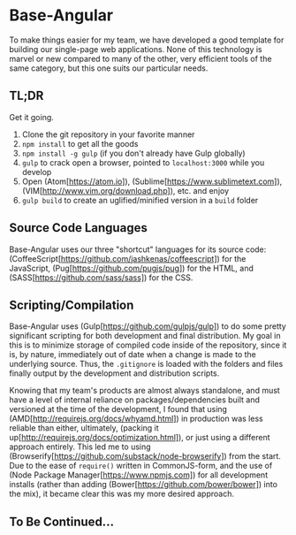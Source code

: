 # Base-Angular

To make things easier for my team, we have developed a good template for building
our single-page web applications. None of this technology is marvel or new
compared to many of the other, very efficient tools of the same category, but
this one suits our particular needs.

## TL;DR

Get it going.
1. Clone the git repository in your favorite manner
2. `npm install` to get all the goods
3. `npm install -g gulp` (if you don't already have Gulp globally)
4. `gulp` to crack open a browser, pointed to `localhost:3000` while you develop
5. Open (Atom[https://atom.io]), (Sublime[https://www.sublimetext.com]), (VIM[http://www.vim.org/download.php]), etc. and enjoy
6. `gulp build` to create an uglified/minified version in a `build` folder

## Source Code Languages
Base-Angular uses our three "shortcut" languages for its source code:
(CoffeeScript[https://github.com/jashkenas/coffeescript]) for the JavaScript,
(Pug[https://github.com/pugjs/pug]) for the HTML, and
(SASS[https://github.com/sass/sass]) for the CSS.

## Scripting/Compilation

Base-Angular uses (Gulp[https://github.com/gulpjs/gulp]) to do some pretty
significant scripting for both development and final distribution. My goal in
this is to minimize storage of compiled code inside of the repository, since it
is, by nature, immediately out of date when a change is made to the underlying
source. Thus, the `.gitignore` is loaded with the folders and files finally
output by the development and distribution scripts.

Knowing that my team's products are almost always standalone, and must have a
level of internal reliance on packages/dependencies built and versioned at the
time of the development, I found that using
(AMD[http://requirejs.org/docs/whyamd.html]) in production was less reliable
than either, ultimately,
(packing it up[http://requirejs.org/docs/optimization.html]), or just using a
different approach entirely. This led me to using
(Browserify[https://github.com/substack/node-browserify]) from the start. Due
to the ease of `require()` written in CommonJS-form, and the use of
(Node Package Manager[https://www.npmjs.com]) for all development installs
(rather than adding (Bower[https://github.com/bower/bower]) into the mix), it
became clear this was my more desired approach.

## To Be Continued...

